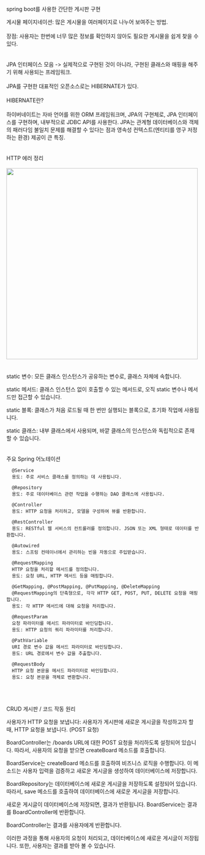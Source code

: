spring boot를 사용한 간단한 게시판 구현

게시물 페이지네이션: 많은 게시물을 여러페이지로 나누어 보여주는 방법.
<br><br>
장점: 사용자는 한번에 너무 많은 정보를 확인하지 않아도 필요한 게시물을 쉽게 찾을 수 있다.
<br><br><br>
JPA 인터페이스 모음 -> 실제적으로 구현된 것이 아니라, 구현된 클래스와 매핑을 해주기 위해 사용되는 프레임워크.
<br><br>
JPA를 구현한 대표적인 오픈소스로는 HIBERNATE가 있다.
<br><br>
HIBERNATE란?
<br><br>
하이버네이트는 자바 언어를 위한 ORM 프레임워크며, JPA의 구현체로, JPA 인터페이스를 구현하며, 내부적으로 JDBC API를 사용한다.
JPA는 관계형 데이터베이스와 객체의 패러다임 불일치 문제를 해결할 수 있다는 점과 영속성 컨텍스트(엔티티를 영구 저정하는 환경) 제공이 큰 특징.
<br><br><br>
HTTP 에러 정리
<br><br>
<img src = "https://github.com/user-attachments/assets/c1915edd-027a-4ce6-b1b7-ba8c15fd4b50" width="500">
<br><br><br>
static 변수: 모든 클래스 인스턴스가 공유하는 변수로, 클래스 자체에 속합니다.

static 메서드: 클래스 인스턴스 없이 호출할 수 있는 메서드로, 오직 static 변수나 메서드만 접근할 수 있습니다.

static 블록: 클래스가 처음 로드될 때 한 번만 실행되는 블록으로, 초기화 작업에 사용됩니다.

static 클래스: 내부 클래스에서 사용되며, 바깥 클래스의 인스턴스와 독립적으로 존재할 수 있습니다.
<br><br><br>
주요 Spring 어노테이션

      @Service
      용도: 주로 서비스 클래스를 정의하는 데 사용됩니다.

      @Repository
      용도: 주로 데이터베이스 관련 작업을 수행하는 DAO 클래스에 사용됩니다.

      @Controller
      용도: HTTP 요청을 처리하고, 모델을 구성하여 뷰를 반환합니다.

      @RestController
      용도: RESTful 웹 서비스의 컨트롤러를 정의합니다. JSON 또는 XML 형태로 데이터를 반환합니다.

      @Autowired
      용도: 스프링 컨테이너에서 관리하는 빈을 자동으로 주입받습니다.

      @RequestMapping
      HTTP 요청을 처리할 메서드를 정의합니다.
      용도: 요청 URL, HTTP 메서드 등을 매핑합니다.

      @GetMapping, @PostMapping, @PutMapping, @DeleteMapping
      @RequestMapping의 단축형으로, 각각 HTTP GET, POST, PUT, DELETE 요청을 매핑합니다.
      용도: 각 HTTP 메서드에 대해 요청을 처리합니다.

      @RequestParam
      요청 파라미터를 메서드 파라미터로 바인딩합니다.
      용도: HTTP 요청의 쿼리 파라미터를 처리합니다.

      @PathVariable
      URI 경로 변수 값을 메서드 파라미터로 바인딩합니다.
      용도: URL 경로에서 변수 값을 추출합니다.

      @RequestBody
      HTTP 요청 본문을 메서드 파라미터로 바인딩합니다.
      용도: 요청 본문을 객체로 변환합니다.

<br><br><br>
CRUD 게시판 / 코드 작동 원리

사용자가 HTTP 요청을 보냅니다: 사용자가 게시판에 새로운 게시글을 작성하고자 할 때, HTTP 요청을 보냅니다. (POST 요청)

BoardController는 /boards URL에 대한 POST 요청을 처리하도록 설정되어 있습니다. 따라서, 사용자의 요청을 받으면 createBoard 메소드를 호출합니다.

BoardService는 createBoard 메소드를 호출하여 비즈니스 로직을 수행합니다. 이 메소드는 사용자 입력을 검증하고 새로운 게시글을 생성하여 데이터베이스에 저장합니다.

BoardRepository는 데이터베이스에 새로운 게시글을 저장하도록 설정되어 있습니다. 따라서, save 메소드를 호출하여 데이터베이스에 새로운 게시글을 저장합니다.

새로운 게시글이 데이터베이스에 저장되면, 결과가 반환됩니다. BoardService는 결과를 BoardController에 반환합니다.

BoardController는 결과를 사용자에게 반환합니다.

이러한 과정을 통해 사용자의 요청이 처리되고, 데이터베이스에 새로운 게시글이 저장됩니다. 또한, 사용자는 결과를 받아 볼 수 있습니다.


